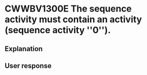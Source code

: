 # CWWBV1300E The sequence activity must contain an activity (sequence activity ''0'').

## Explanation

## User response
